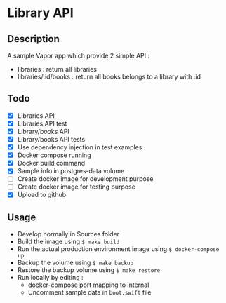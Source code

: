 # Library API

## Description
A sample Vapor app which provide 2 simple API :
- libraries : return all libraries
- libraries/:id/books : return all books belongs to a library with :id

## Todo
- [x] Libraries API
- [x] Libraries API test
- [x] Library/books API
- [x] Library/books API tests
- [x] Use dependency injection in test examples
- [x] Docker compose running
- [x] Docker build command
- [x] Sample info in postgres-data volume
- [ ] Create docker image for development purpose
- [ ] Create docker image for testing purpose
- [x] Upload to github

## Usage

- Develop normally in Sources folder
- Build the image using `$ make build`
- Run the actual production environment image using `$ docker-compose up`
- Backup the volume using `$ make backup`
- Restore the backup volume using `$ make restore`
- Run locally by editing :
    - docker-compose port mapping to internal
    - Uncomment sample data in `boot.swift` file